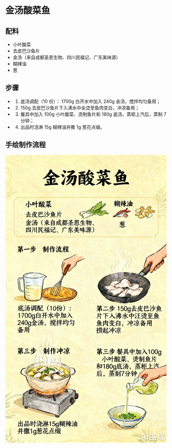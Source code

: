 # 金汤酸菜鱼

## 配料
- 小叶酸菜
- 去皮巴沙鱼片
- 金汤（来自成都圣恩生物、四川民福记、广东美味源）
- 糊辣油
- 葱

## 步骤
- 1. 底汤调配（10 份）： 1700g 白开水中加入 240g 金汤，搅拌均匀备用；
- 2. 150g 去皮巴沙鱼片下入沸水中汆烫至鱼肉变白，冲凉备用；
- 3. 餐具中加入 100g 小叶酸菜、烫制鱼片和 180g 底汤，蒸柜上汽后，蒸制 7 分钟；
- 4. 出品时浇淋 15g 糊辣油并撒 1g 葱花点缀。

## 手绘制作流程

![手绘制作流程](../images/煮锅/金汤酸菜鱼.jpg)
